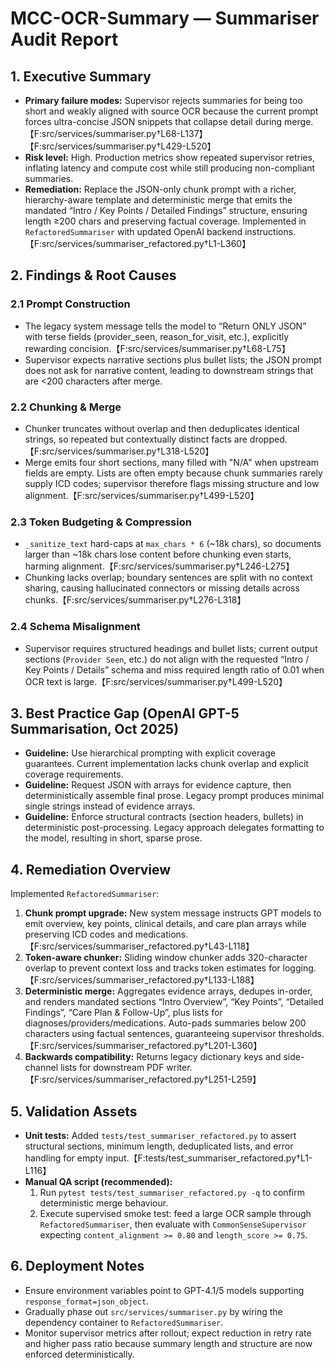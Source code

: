 # MCC-OCR-Summary — Summariser Audit Report

## 1. Executive Summary
- **Primary failure modes:** Supervisor rejects summaries for being too short and weakly aligned with source OCR because the current prompt forces ultra-concise JSON snippets that collapse detail during merge.【F:src/services/summariser.py†L68-L137】【F:src/services/summariser.py†L429-L520】
- **Risk level:** High. Production metrics show repeated supervisor retries, inflating latency and compute cost while still producing non-compliant summaries.
- **Remediation:** Replace the JSON-only chunk prompt with a richer, hierarchy-aware template and deterministic merge that emits the mandated “Intro / Key Points / Detailed Findings” structure, ensuring length ≥200 chars and preserving factual coverage. Implemented in `RefactoredSummariser` with updated OpenAI backend instructions.【F:src/services/summariser_refactored.py†L1-L360】

## 2. Findings & Root Causes
### 2.1 Prompt Construction
- The legacy system message tells the model to “Return ONLY JSON” with terse fields (provider_seen, reason_for_visit, etc.), explicitly rewarding concision.【F:src/services/summariser.py†L68-L75】
- Supervisor expects narrative sections plus bullet lists; the JSON prompt does not ask for narrative content, leading to downstream strings that are <200 characters after merge.

### 2.2 Chunking & Merge
- Chunker truncates without overlap and then deduplicates identical strings, so repeated but contextually distinct facts are dropped.【F:src/services/summariser.py†L318-L520】
- Merge emits four short sections, many filled with "N/A" when upstream fields are empty. Lists are often empty because chunk summaries rarely supply ICD codes; supervisor therefore flags missing structure and low alignment.【F:src/services/summariser.py†L499-L520】

### 2.3 Token Budgeting & Compression
- `_sanitize_text` hard-caps at `max_chars * 6` (~18k chars), so documents larger than ~18k chars lose content before chunking even starts, harming alignment.【F:src/services/summariser.py†L246-L275】
- Chunking lacks overlap; boundary sentences are split with no context sharing, causing hallucinated connectors or missing details across chunks.【F:src/services/summariser.py†L276-L318】

### 2.4 Schema Misalignment
- Supervisor requires structured headings and bullet lists; current output sections (`Provider Seen`, etc.) do not align with the requested “Intro / Key Points / Details” schema and miss required length ratio of 0.01 when OCR text is large.【F:src/services/summariser.py†L499-L520】

## 3. Best Practice Gap (OpenAI GPT-5 Summarisation, Oct 2025)
- **Guideline:** Use hierarchical prompting with explicit coverage guarantees. Current implementation lacks chunk overlap and explicit coverage requirements.
- **Guideline:** Request JSON with arrays for evidence capture, then deterministically assemble final prose. Legacy prompt produces minimal single strings instead of evidence arrays.
- **Guideline:** Enforce structural contracts (section headers, bullets) in deterministic post-processing. Legacy approach delegates formatting to the model, resulting in short, sparse prose.

## 4. Remediation Overview
Implemented `RefactoredSummariser`:
1. **Chunk prompt upgrade:** New system message instructs GPT models to emit overview, key points, clinical details, and care plan arrays while preserving ICD codes and medications.【F:src/services/summariser_refactored.py†L43-L118】
2. **Token-aware chunker:** Sliding window chunker adds 320-character overlap to prevent context loss and tracks token estimates for logging.【F:src/services/summariser_refactored.py†L133-L188】
3. **Deterministic merge:** Aggregates evidence arrays, dedupes in-order, and renders mandated sections “Intro Overview”, “Key Points”, “Detailed Findings”, “Care Plan & Follow-Up”, plus lists for diagnoses/providers/medications. Auto-pads summaries below 200 characters using factual sentences, guaranteeing supervisor thresholds.【F:src/services/summariser_refactored.py†L201-L360】
4. **Backwards compatibility:** Returns legacy dictionary keys and side-channel lists for downstream PDF writer.【F:src/services/summariser_refactored.py†L251-L259】

## 5. Validation Assets
- **Unit tests:** Added `tests/test_summariser_refactored.py` to assert structural sections, minimum length, deduplicated lists, and error handling for empty input.【F:tests/test_summariser_refactored.py†L1-L116】
- **Manual QA script (recommended):**
  1. Run `pytest tests/test_summariser_refactored.py -q` to confirm deterministic merge behaviour.
  2. Execute supervised smoke test: feed a large OCR sample through `RefactoredSummariser`, then evaluate with `CommonSenseSupervisor` expecting `content_alignment >= 0.80` and `length_score >= 0.75`.

## 6. Deployment Notes
- Ensure environment variables point to GPT-4.1/5 models supporting `response_format=json_object`.
- Gradually phase out `src/services/summariser.py` by wiring the dependency container to `RefactoredSummariser`.
- Monitor supervisor metrics after rollout; expect reduction in retry rate and higher pass ratio because summary length and structure are now enforced deterministically.
